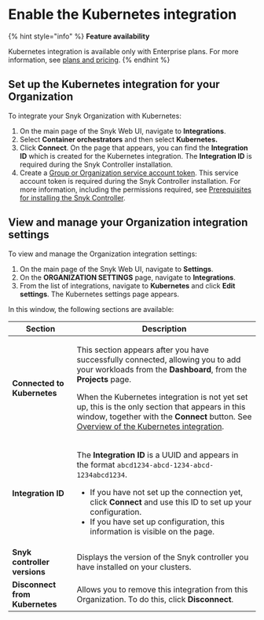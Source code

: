 # Enable the Kubernetes integration

{% hint style="info" %}
**Feature availability**&#x20;

Kubernetes integration is available only with Enterprise plans. For more information, see [plans and pricing](https://snyk.io/plans/).
{% endhint %}

## Set up the Kubernetes integration for your Organization

To integrate your Snyk Organization with Kubernetes:

1. On the main page of the Snyk Web UI, navigate to **Integrations**.
2. Select **Container orchestrators** and then select **Kubernetes.**
3. Click **Connect**. On the page that appears, you can find the **Integration ID** which is created for the Kubernetes integration. The **Integration ID** is required during the Snyk Controller installation.
4. Create a [Group or Organization service account token](../../../../implementation-and-setup/enterprise-setup/service-accounts/). This service account token is required during the Snyk Controller installation. For more information, including the permissions required, see [Prerequisites for installing the Snyk Controller](../install-the-snyk-controller/#prerequisites-for-installing-the-snyk-controller).

## View and manage your Organization integration settings

To view and manage the Organization integration settings:

1. On the main page of the Snyk Web UI, navigate to **Settings**.
2. On the **ORGANIZATION SETTINGS** page, navigate to **Integrations**.
3. From the list of integrations, navigate to **Kubernetes** and click **Edit** **settings**. The Kubernetes settings page appears.

In this window, the following sections are available:

| Section                        | Description                                                                                                                                                                                                                                                                                                                                                                                                               |
| ------------------------------ | ------------------------------------------------------------------------------------------------------------------------------------------------------------------------------------------------------------------------------------------------------------------------------------------------------------------------------------------------------------------------------------------------------------------------- |
| **Connected to Kubernetes**    | <p>This section appears after you have successfully connected, allowing you to add your workloads from the <strong>Dashboard</strong>, from the <strong>Projects</strong> page.</p><p></p><p>When the Kubernetes integration is not yet set up, this is the only section that appears in this window, together with the <strong>Connect</strong> button. See <a href="./">Overview of the Kubernetes integration</a>.</p> |
| **Integration ID**             | <p>The <strong>Integration ID</strong> is a UUID and appears in the format <code>abcd1234-abcd-1234-abcd-1234abcd1234</code>.</p><ul><li>If you have not set up the connection yet, click <strong>Connect</strong> and use this ID to set up your configuration.</li><li>If you have set up configuration, this information is visible on the page. </li></ul>                                                            |
| **Snyk controller versions**   | Displays the version of the Snyk controller you have installed on your clusters.                                                                                                                                                                                                                                                                                                                                          |
| **Disconnect from Kubernetes** | Allows you to remove this integration from this Organization. To do this, click **Disconnect**.                                                                                                                                                                                                                                                                                                                           |
